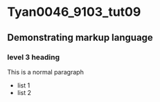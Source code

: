 # Tyan0046_9103_tut09

## Demonstrating markup language

### level 3 heading

This is a normal paragraph

- list 1
- list 2
